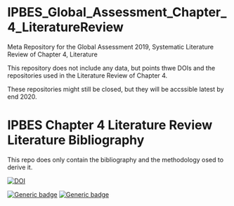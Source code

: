 # IPBES_Global_Assessment_Chapter_4_LiteratureReview
Meta Repository for the Global Assessment 2019, Systematic Literature Review of Chapter 4, Literature

This repository does not include any data, but points thwe DOIs and the repositories used in the Literature Review of Chapter 4.

These repositories might still be closed, but they will be accssible latest by end 2020.

# IPBES Chapter 4 Literature Review Literature Bibliography
This repo does only contain the bibliography and the methodology osed to derive it.

[![DOI](https://zenodo.org/badge/DOI/10.5281/zenodo.3603072.svg)](https://doi.org/10.5281/zenodo.3603072)

[![Generic badge](https://img.shields.io/badge/github-repo-<COLOR>.svg)](https://github.com/rkrug/LargeScaleLiteratureReview_DataDeposit)
[![Generic badge](https://img.shields.io/badge/github-website-<COLOR>.svg)](https://rkrug.github.io/LargeScaleLiteratureReview_DataDeposit/index.html)

